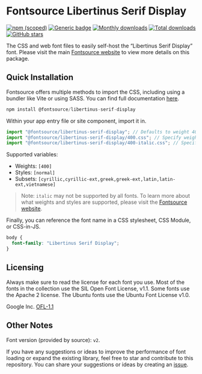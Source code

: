 # Fontsource Libertinus Serif Display

[![npm (scoped)](https://img.shields.io/npm/v/@fontsource/libertinus-serif-display?color=brightgreen)](https://www.npmjs.com/package/@fontsource/libertinus-serif-display) [![Generic badge](https://img.shields.io/badge/fontsource-passing-brightgreen)](https://github.com/fontsource/fontsource) [![Monthly downloads](https://badgen.net/npm/dm/@fontsource/libertinus-serif-display)](https://github.com/fontsource/fontsource) [![Total downloads](https://badgen.net/npm/dt/@fontsource/libertinus-serif-display)](https://github.com/fontsource/fontsource) [![GitHub stars](https://img.shields.io/github/stars/fontsource/fontsource.svg?style=social&label=Star)](https://github.com/fontsource/fontsource/stargazers)

The CSS and web font files to easily self-host the “Libertinus Serif Display” font. Please visit the main [Fontsource website](https://fontsource.org/fonts/libertinus-serif-display) to view more details on this package.

## Quick Installation

Fontsource offers multiple methods to import the CSS, including using a bundler like Vite or using SASS. You can find full documentation [here](https://fontsource.org/docs/getting-started/introduction).

```javascript
npm install @fontsource/libertinus-serif-display
```

Within your app entry file or site component, import it in.

```javascript
import "@fontsource/libertinus-serif-display"; // Defaults to weight 400
import "@fontsource/libertinus-serif-display/400.css"; // Specify weight
import "@fontsource/libertinus-serif-display/400-italic.css"; // Specify weight and style
```

Supported variables:
- Weights: `[400]`
- Styles: `[normal]`
- Subsets: `[cyrillic,cyrillic-ext,greek,greek-ext,latin,latin-ext,vietnamese]`

> Note: `italic` may not be supported by all fonts. To learn more about what weights and styles are supported, please visit the [Fontsource website](https://fontsource.org/fonts/libertinus-serif-display).

Finally, you can reference the font name in a CSS stylesheet, CSS Module, or CSS-in-JS.

```css
body {
  font-family: "Libertinus Serif Display";
}
```

## Licensing
Always make sure to read the license for each font you use. Most of the fonts in the collection use the SIL Open Font License, v1.1. Some fonts use the Apache 2 license. The Ubuntu fonts use the Ubuntu Font License v1.0.

Google Inc.
[OFL-1.1](http://scripts.sil.org/OFL)

## Other Notes
Font version (provided by source): `v2`.

If you have any suggestions or ideas to improve the performance of font loading or expand the existing library, feel free to star and contribute to this repository. You can share your suggestions or ideas by creating an [issue](https://github.com/fontsource/fontsource/issues).